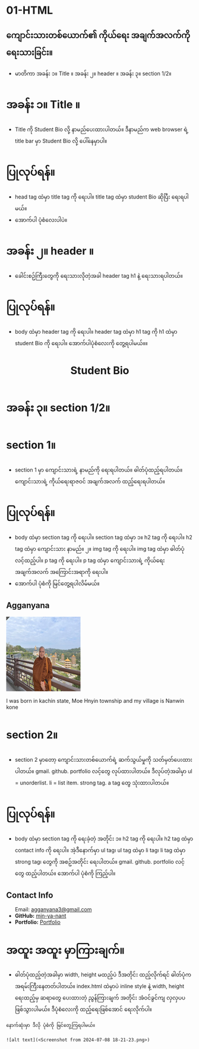 # 01-HTML 

## ကျောင်းသားတစ်ယောက်၏ ကိုယ်ရေး အချက်အလက်ကို ရေးသားခြင်း။

* မာတိကာ 
အခန်း ၁။ Title ။ 
အခန်း ၂။ header ။ 
အခန်း ၃။ section 1/2။ 

# အခန်း ၁။ Title ။ 

* Title ကို Student Bio လို့ နာမည်ပေးထားပါတယ်။ ဒီနာမည်က web browser ရဲ့ title bar မှာ Student Bio လို့ ပေါ်နေမှာပါ။

# ပြုလုပ်ရန်။

* head tag ထဲမှာ title tag ကို ရေးပါ။ title tag ထဲမှာ student Bio ဆိုပြီး ရေးရပါမယ်။
* အောက်ပါ ပုံစံလေးပါပဲ။
<head>
    <meta charset="UTF-8">
    <title>Student Bio</title>
</head>

# အခန်း ၂။ header ။ 

* ခေါင်းစဥ်ကြီးတွေကို ရေးသားလိုတဲ့အခါ header tag h1 နဲ့ ရေးသားရပါတယ်။

# ပြုလုပ်ရန်။

* body ထဲမှာ header tag ကို ရေးပါ။ header tag ထဲမှာ h1 tag ကို h1 ထဲမှာ student Bio ကို ရေးပါ။ အောက်ပါပုံစံလေးကို တွေ့ရပါမယ်။။
<body>
 <header>
      <h1>Student Bio</h1>
 </header>
</body>

# အခန်း ၃။ section 1/2။ 
# section 1။
* section 1 မှာ ကျောင်းသားရဲ့ နာမည်ကို ရေးရပါတယ်။ ဓါတ်ပုံထည့်ရပါတယ်။ ကျောင်းသားရဲ့ ကိုယ်ရေးရာဇဝင် အချက်အလက် ထည့်ရေးရပါတယ်။

# ပြုလုပ်ရန်။

* body ထဲမှာ section tag ကို ရေးပါ။ section tag ထဲမှာ ၁။ h2 tag ကို ရေးပါ။ h2 tag ထဲမှာ ကျောင်းသား နာမည်။ ၂။ img tag ကို ရေးပါ။ img tag ထဲမှာ ဓါတ်ပုံ လင့်ထည့်ပါ။  p tag ကို ရေးပါ။ p tag ထဲမှာ ကျောင်းသားရဲ့ ကိုယ်ရေး အချက်အလက် အကြောင်းအရာကို ရေးပါ။
* အောက်ပါ ပုံစံကို မြင်တွေ့ရပါလိမ်ံမယ်။
<body>
<section>
      <h2>Agganyana</h2>
      <img src="assets/agga.jpg" alt="Agganyana">
      <p>I was born in kachin state, Moe Hnyin township and my village is Nanwin kone</p>
</section>
</body>

# section 2။

* section 2 မှာတော့ ကျောင်းသားတစ်ယောက်ရဲ့ ဆက်သွယ်မှုကို သတ်မှတ်ပေးထားပါတယ်။ gmail. github. portfolio လင့်တွေ လုပ်ထားပါတယ်။ ဒီလုပ်တဲ့အခါမှာ ul = unorderlist. li = list item. strong tag.  a tag တွေ သုံးထားပါတယ်။ 

# ပြုလုပ်ရန်။

* body ထဲမှာ section tag ကို ရေးခဲ့တဲ့ အတိုင်း ၁။ h2 tag ကို ရေးပါ။ h2 tag ထဲမှာ contact info ကို ရေးပါ။ အဲ့ဒီနောက်မှာ ul tag၊ ul tag ထဲမှာ li tag၊ li tag ထဲမှာ strong tag၊ တွေကို အစဥ်အတိုင်း ရေးပါတယ်။ gmail. github. portfolio လင့်တွေ ထည့်ပါတယ်။ 
အောက်ပါ ပုံစံကို ကြည့်ပါ။

 <section>
      <h2>Contact Info</h2>
      <ul>
        <li။<strong>Email:</strong> <a href="http://agganyana3@gmail.com">agganyana3@gmail.com</a></li>
        <li><strong>GitHub:</strong> <a href="https://github.com/Min-Ya-Nant/Module-1.git">min-ya-nant</a></li>
        <li><strong>Portfolio:</strong> <a href="https://min-ya-nant.github.io/portfolio/">Portfolio</a></li>
      </ul>
</section>

# အထူး အထူး မှာကြားချက်။

* ဓါတ်ပုံထည့်တဲ့အခါမှာ width, height မထည့်ပဲ ဒီအတိုင်း ထည့်လိုက်ရင် ဓါတ်ပုံက အရမ်းကြီးနေတတ်ပါတယ်။
index.html ထဲမှာပဲ inline style နဲ့ width, height ရေးထည့်မှ ဆရာတွေ ပေးထားတဲ့ ညွန်ကြားချက် အတိုင်း အံဝင်ခွင်ကျ လှလှပပ ဖြစ်သွားပါမယ်။
ဒီပုံစံလေးကို ထည့်ရေးဖြစ်အောင် ရေးလိုက်ပါ။

 <style>
        img {
          width: 200px;
          height: 200px;
        }
       </style>

    နောက်ဆုံးမှာ ဒီလို ပုံစံကို မြင်တွေ့ကြရပါမယ်။

    ![alt text](<Screenshot from 2024-07-08 18-21-23.png>)

